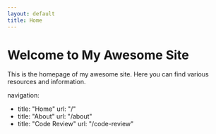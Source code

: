 ```yaml
---
layout: default
title: Home
---
```


# Welcome to My Awesome Site

This is the homepage of my awesome site. Here you can find various resources and information.

navigation:
  - title: "Home"
    url: "/"
  - title: "About"
    url: "/about"
  - title: "Code Review"
    url: "/code-review"


